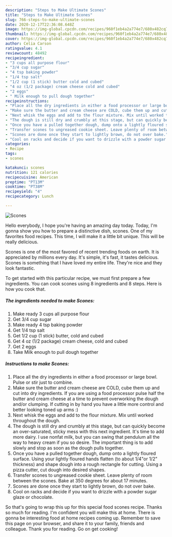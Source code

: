 ```yaml
---
description: "Steps to Make Ultimate Scones"
title: "Steps to Make Ultimate Scones"
slug: 766-steps-to-make-ultimate-scones
date: 2020-12-17T22:36:08.648Z
image: https://img-global.cpcdn.com/recipes/960f1eb4a2a774e7/680x482cq70/scones-recipe-main-photo.jpg
thumbnail: https://img-global.cpcdn.com/recipes/960f1eb4a2a774e7/680x482cq70/scones-recipe-main-photo.jpg
cover: https://img-global.cpcdn.com/recipes/960f1eb4a2a774e7/680x482cq70/scones-recipe-main-photo.jpg
author: Celia Carson
ratingvalue: 4.1
reviewcount: 48492
recipeingredient:
- "3 cups all purpose flour"
- "3/4 cup sugar"
- "4 tsp baking powder"
- "1/4 tsp salt"
- "1/2 cup (1 stick) butter cold and cubed"
- "4 oz (1/2 package) cream cheese cold and cubed"
- "2 eggs"
- " Milk enough to pull dough together"
recipeinstructions:
- "Place all the dry ingredients in either a food processor or large bowl. Pulse or stir just to combine."
- "Make sure the butter and cream cheese are COLD, cube them up and cut into dry ingredients. If you are using a food processor pulse half the butter and cream cheese at a time to prevent overworking the dough and/or clumping. If cutting in by hand you have a little more control and better looking toned up arms :)"
- "Next whisk the eggs and add to the flour mixture. Mix until worked throughout the dough."
- "The dough is still dry and crumbly at this stage, but can quickly become an over-saturated, sticky mess with this next ingredient. It&#39;s time to add more dairy. I use nonfat milk, but you can swing that pendulum all the way to heavy cream if you so desire. The important thing is to add slowly and stop as soon as the dough pulls together."
- "Once you have a pulled together dough, dump onto a lightly floured surface. Using your lightly floured hands flatten (to about 1/4&#34;or 1/2&#34; thickness) and shape dough into a rough rectangle for cutting. Using a pizza cutter, cut dough into desired shapes."
- "Transfer scones to ungreased cookie sheet. Leave plenty of room between the scones. Bake at 350 degrees for about 17 minutes."
- "Scones are done once they start to lightly brown, do not over bake."
- "Cool on racks and decide if you want to drizzle with a powder sugar glaze or chocolate."
categories:
- Recipe
tags:
- scones

katakunci: scones 
nutrition: 121 calories
recipecuisine: American
preptime: "PT13M"
cooktime: "PT38M"
recipeyield: "4"
recipecategory: Lunch

---
```



![Scones](https://img-global.cpcdn.com/recipes/960f1eb4a2a774e7/680x482cq70/scones-recipe-main-photo.jpg)

Hello everybody, I hope you're having an amazing day today. Today, I'm gonna show you how to prepare a distinctive dish, scones. One of my favorites food recipes. This time, I will make it a little bit unique. This will be really delicious.



Scones is one of the most favored of recent trending foods on earth. It is appreciated by millions every day. It's simple, it's fast, it tastes delicious. Scones is something that I have loved my entire life. They're nice and they look fantastic.


To get started with this particular recipe, we must first prepare a few ingredients. You can cook scones using 8 ingredients and 8 steps. Here is how you cook that.

<!--inarticleads1-->

##### The ingredients needed to make Scones:

1. Make ready 3 cups all purpose flour
1. Get 3/4 cup sugar
1. Make ready 4 tsp baking powder
1. Get 1/4 tsp salt
1. Get 1/2 cup (1 stick) butter, cold and cubed
1. Get 4 oz (1/2 package) cream cheese, cold and cubed
1. Get 2 eggs
1. Take  Milk enough to pull dough together




<!--inarticleads2-->

##### Instructions to make Scones:

1. Place all the dry ingredients in either a food processor or large bowl. Pulse or stir just to combine.
1. Make sure the butter and cream cheese are COLD, cube them up and cut into dry ingredients. If you are using a food processor pulse half the butter and cream cheese at a time to prevent overworking the dough and/or clumping. If cutting in by hand you have a little more control and better looking toned up arms :)
1. Next whisk the eggs and add to the flour mixture. Mix until worked throughout the dough.
1. The dough is still dry and crumbly at this stage, but can quickly become an over-saturated, sticky mess with this next ingredient. It&#39;s time to add more dairy. I use nonfat milk, but you can swing that pendulum all the way to heavy cream if you so desire. The important thing is to add slowly and stop as soon as the dough pulls together.
1. Once you have a pulled together dough, dump onto a lightly floured surface. Using your lightly floured hands flatten (to about 1/4&#34;or 1/2&#34; thickness) and shape dough into a rough rectangle for cutting. Using a pizza cutter, cut dough into desired shapes.
1. Transfer scones to ungreased cookie sheet. Leave plenty of room between the scones. Bake at 350 degrees for about 17 minutes.
1. Scones are done once they start to lightly brown, do not over bake.
1. Cool on racks and decide if you want to drizzle with a powder sugar glaze or chocolate.




So that's going to wrap this up for this special food scones recipe. Thanks so much for reading. I'm confident you will make this at home. There is gonna be interesting food at home recipes coming up. Remember to save this page on your browser, and share it to your family, friends and colleague. Thank you for reading. Go on get cooking!
